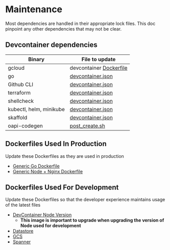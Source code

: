# Maintenance

Most dependencies are handled in their appropriate lock files. This doc pinpoint
any other dependencies that may not be clear.

## Devcontainer dependencies

| Binary                  | File to update                                          |
| ----------------------- | ------------------------------------------------------- |
| gcloud                  | devcontainer [Dockerfile](../.devcontainer/Dockerfile)  |
| go                      | [devcontainer.json](../.devcontainer/devcontainer.json) |
| Github CLI              | [devcontainer.json](../.devcontainer/devcontainer.json) |
| terraform               | [devcontainer.json](../.devcontainer/devcontainer.json) |
| shellcheck              | [devcontainer.json](../.devcontainer/devcontainer.json) |
| kubectl, helm, minikube | [devcontainer.json](../.devcontainer/devcontainer.json) |
| skaffold                | [devcontainer.json](../.devcontainer/devcontainer.json) |
| oapi-codegen            | [post_create.sh](../.devcontainer/post_create.sh)       |

## Dockerfiles Used In Production

Update these Dockerfiles as they are used in production

- [Generic Go Dockerfile](../images/go_service.Dockerfile)
- [Generic Node + Nginx Dockerfile](../images/nodejs_service.Dockerfile)

## Dockerfiles Used For Development

Update these Dockerfiles so that the developer experience maintains usage of the latest files

- [DevContainer Node Version](../.devcontainer/Dockerfile)
  - **This image is important to upgrade when upgrading the version of Node used for development**
- [Datastore](../.dev/datastore/Dockerfile)
- [GCS](../.dev/gcs/Dockerfile)
- [Spanner](../.dev/spanner/Dockerfile)
